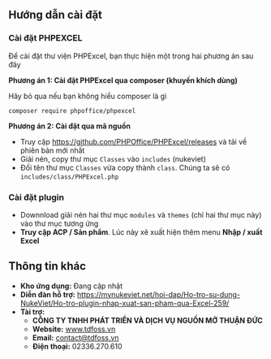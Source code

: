 ## Hướng dẫn cài đặt
### Cài đặt PHPEXCEL
Để cài đặt thư viện PHPExcel, bạn thực hiện một trong hai phương án sau đây

**Phương án 1: Cài đặt PHPExcel qua composer (khuyến khích dùng)**

Hãy bỏ qua nếu bạn không hiểu composer là gì
```
composer require phpoffice/phpexcel
```

**Phương án 2: Cài đặt qua mã nguồn**
- Truy cập https://github.com/PHPOffice/PHPExcel/releases và tải về phiên bản mới nhất
- Giải nén, copy thư mục `Classes` vào `includes` (nukeviet)
- Đổi tên thư mục `Classes` vừa copy thành `class`. Chúng ta sẽ có `includes/class/PHPExcel.php`

### Cài đặt plugin
- Downnload giải nén hai thư mục `modules` và `themes` (chỉ hai thư mục này) vào thư mục tương ứng
- **Truy cập ACP / Sản phẩm**. Lúc này xẽ xuất hiện thêm menu **Nhập / xuất Excel**

## Thông tin khác
- **Kho ứng dụng:** Đang cập nhật
- **Diễn đàn hỗ trợ:** https://mynukeviet.net/hoi-dap/Ho-tro-su-dung-NukeViet/Ho-tro-plugin-nhap-xuat-san-pham-qua-Excel-259/
- **Tài trợ:**
  - **CÔNG TY TNHH PHÁT TRIỂN VÀ DỊCH VỤ NGUỒN MỞ THUẬN ĐỨC**
  - **Website:** www.tdfoss.vn
  - **Email:** contact@tdfoss.vn
  - **Điện thoại:** 02336.270.610
